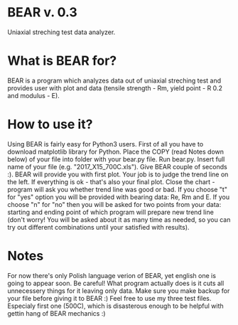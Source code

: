 # BEAR v. 0.3
Uniaxial streching test data analyzer.

# What is BEAR for?

BEAR is a program which analyzes data out of uniaxial streching test and provides user with plot and data (tensile strength - Rm, yield point - R 0.2 and modulus - E).

# How to use it?
Using BEAR is fairly easy for Python3 users. First of all you have to download matplotlib library for Python. Place the COPY (read Notes down below) of your file into folder with your bear.py file. Run bear.py. Insert full name of your file (e.g. "2017_X15_700C.xls"). Give BEAR couple of seconds :). BEAR will provide you with first plot. Your job is to judge the trend line on the left. If everything is ok - that's also your final plot. Close the chart - program will ask you whether trend line was good or bad. If you choose "t" for "yes" option you will be provided with bearing data: Re, Rm and E. If you choose "n" for "no" then you will be asked for two points from your data: starting and ending point of which program will prepare new trend line (don't worry! You will be asked about it as many time as needed, so you can try out different combinations until your satisfied with results).

# Notes
For now there's only Polish language verion of BEAR, yet english one is going to appear soon. Be careful! What program actually does is it cuts all unnecessery things for it leaving only data. Make sure you make backup for your file before giving it to BEAR :) Feel free to use my three test files. Especialy first one (500C), which is disasterous enough to be helpful with gettin hang of BEAR mechanics :)
